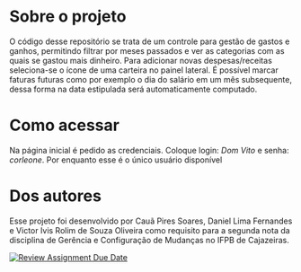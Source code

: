 # Sobre o projeto
O código desse repositório se trata de um controle para gestão de gastos e ganhos, permitindo filtrar por meses passados e ver as categorias com as quais se gastou mais dinheiro. Para adicionar novas despesas/receitas seleciona-se o ícone de uma carteira no painel lateral. É possível marcar faturas futuras como por exemplo o dia do salário em um mês subsequente, dessa forma na data estipulada será automaticamente computado.

# Como acessar
Na página inicial é pedido as credenciais. Coloque login: *Dom Vito* e senha: *corleone*. Por enquanto esse é o único usuário disponível

# Dos autores
Esse projeto foi desenvolvido por Cauã Pires Soares, Daniel Lima Fernandes e Victor Ivis Rolim de Souza Oliveira como requisito para a segunda nota da disciplina de Gerência e Configuração de Mudanças no IFPB de Cajazeiras.

[![Review Assignment Due Date](https://classroom.github.com/assets/deadline-readme-button-24ddc0f5d75046c5622901739e7c5dd533143b0c8e959d652212380cedb1ea36.svg)](https://classroom.github.com/a/rps_RRg3)
